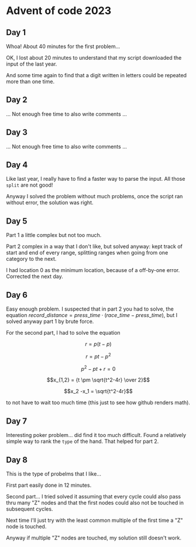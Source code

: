 # Advent of code 2023

## Day 1

Whoa! About 40 minutes for the first problem...

OK, I lost about 20 minutes to understand that my script downloaded the
input of the last year.

And some time again to find that a digit written in letters could be
repeated more than one time.

## Day 2

... Not enough free time to also write comments ...

## Day 3

... Not enough free time to also write comments ...

## Day 4

Like last year, I really have to find a faster way to parse the input.
All those `split` are not good!

Anyway I solved the problem without much problems, once the script
ran without error, the solution was right.

## Day 5

Part 1 a little complex but not too much.

Part 2 complex in a way that I don't like, but solved anyway:
kept track of start and end of every range, splitting ranges
when going from one category to the next.

I had location 0 as the minimum location, because of a off-by-one
error. Corrected the next day.

## Day 6

Easy enough problem. I suspected that in part 2 you had to solve,
the equation $record\_distance = press\_time · (race\_time - press\_time)$,
but I solved anyway part 1 by brute force.

For the second part, I had to solve the equation

$$r = p (t-p)$$

$$r = pt - p^2$$

$$p^2-pt+r=0$$

$$x_{1,2} = {t \pm \sqrt{t^2-4r} \over 2}$$

$$x_2 -x_1 = \sqrt{t^2-4r}$$

to not have to wait too much time (this just to see how
github renders math).

## Day 7

Interesting poker problem... did find it too much difficult.
Found a relatively simple way to rank the `type` of the hand.
That helped for part 2.

## Day 8

This is the type of probelms that I like...

First part easily done in 12 minutes.

Second part... I tried solved it assuming that every cycle could
also pass thru many "Z" nodes and that the first nodes
could also not be touched in subsequent cycles.

Next time I'll just try with the least common multiple
of the first time a "Z" node is touched.

Anyway if multiple "Z" nodes are touched, my solution
still doesn't work.

